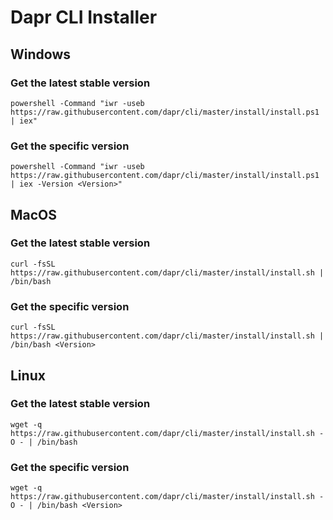 # Dapr CLI Installer

## Windows

### Get the latest stable version

```
powershell -Command "iwr -useb https://raw.githubusercontent.com/dapr/cli/master/install/install.ps1 | iex"
```

### Get the specific version

```
powershell -Command "iwr -useb https://raw.githubusercontent.com/dapr/cli/master/install/install.ps1 | iex -Version <Version>"
```

## MacOS

### Get the latest stable version

```
curl -fsSL https://raw.githubusercontent.com/dapr/cli/master/install/install.sh | /bin/bash
```

### Get the specific version

```
curl -fsSL https://raw.githubusercontent.com/dapr/cli/master/install/install.sh | /bin/bash <Version>
```

## Linux

### Get the latest stable version

```
wget -q https://raw.githubusercontent.com/dapr/cli/master/install/install.sh -O - | /bin/bash
```

### Get the specific version

```
wget -q https://raw.githubusercontent.com/dapr/cli/master/install/install.sh -O - | /bin/bash <Version>
```